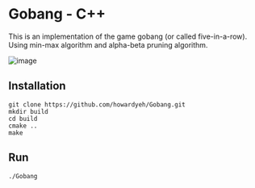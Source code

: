 # Gobang - C++
This is an implementation of the game gobang (or called five-in-a-row). Using min-max algorithm and alpha-beta pruning algorithm.

![image](https://github.com/howardyeh/Gobang/origin/master/gobang.png)

## Installation
    git clone https://github.com/howardyeh/Gobang.git
    mkdir build
    cd build
    cmake ..
    make

## Run
    ./Gobang

